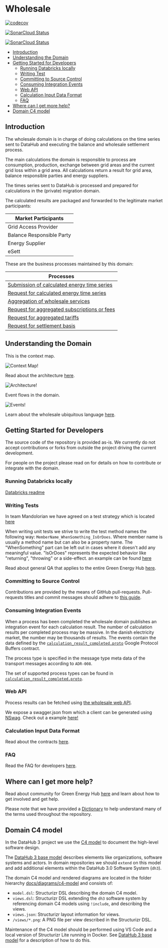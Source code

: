 # Wholesale

[![`codecov`](https://codecov.io/gh/Energinet-DataHub/opengeh-wholesale/branch/main/graph/badge.svg?token=YG4H2IATQ1)](https://codecov.io/gh/Energinet-DataHub/opengeh-wholesale)

[![SonarCloud Status](https://sonarcloud.io/api/project_badges/measure?project=opengeh-wholesale-python&metric=alert_status)](https://sonarcloud.io/dashboard?id=opengeh-wholesale-python)

[![SonarCloud Status](https://sonarcloud.io/api/project_badges/measure?project=opengeh-wholesale-dotnet&metric=alert_status)](https://sonarcloud.io/dashboard?id=opengeh-wholesale-dotnet)

* [Introduction](#introduction)
* [Understanding the Domain](#understanding-the-domain)
* [Getting Started for Developers](#getting-started-for-developers)
    * [Running Databricks locally](#running-databricks-locally)
    * [Writing Test](#writing-tests)
    * [Committing to Source Control](#committing-to-source-control)
    * [Consuming Integration Events](#consuming-integration-events)
    * [Web API](#web-api)
    * [Calculation Input Data Format](#calculation-input-data-format)
    * [FAQ](#faq)
* [Where can I get more help?](#where-can-i-get-more-help)
* [Domain C4 model](#domain-c4-model)

## Introduction

The wholesale domain is in charge of doing calculations on the time series sent to DataHub and executing the balance and wholesale settlement process.

The main calculations the domain is responsible to process are consumption, production, exchange between grid areas and the current grid loss within a grid area.
All calculations return a result for grid area, balance responsible parties and energy suppliers.

The times series sent to DataHub is processed and prepared for calculations in the (private) migration domain.

The calculated results are packaged and forwarded to the legitimate market participants:

| Market Participants |
| ----------- |
| Grid Access Provider  |
| Balance Responsible Party |
| Energy Supplier |
| eSett |

These are the business processes maintained by this domain:

| Processes |
| ------------ |
| [Submission of calculated energy time series](docs/business-processes/submission-of-calculated-energy-time-series.md) |
| [Request for calculated energy time series](docs/business-processes/request-for-calculated-energy-time-series.md) |
| [Aggregation of wholesale services](docs/business-processes/aggregation-of-wholesale-services.md) |
| [Request for aggregated subscriptions or fees](docs/business-processes/request-for-aggregated-subscriptions-or-fees.md) |
| [Request for aggregated tariffs](docs/business-processes/request-for-aggregated-tariffs.md) |
| [Request for settlement basis](docs/business-processes/request-for-settlement-basis.md) |

## Understanding the Domain

This is the context map.

![Context Map!](docs/images/context-map.drawio.png)

Read about the architecture [here](docs/architecture.md).

![Architecture!](docs/images/architecture.drawio.png)

Event flows in the domain.

![Events!](docs/images/events.drawio.png)

Learn about the wholesale ubiquitous language [here](docs/ubiquitous-language.md).

## Getting Started for Developers

The source code of the repository is provided as-is. We currently do not accept contributions or forks from outside the project driving the current development.

For people on the project please read on for details on how to contribute or integrate with the domain.

### Running Databricks locally

[Databricks readme](source/databricks#readme)

### Writing Tests

In team Mandolorian we have agreed on a test strategy which is located [here](docs/test-strategy.md)

When writing unit tests we strive to write the test method names the following way: `MemberName_WhenSomething_IsOrDoes`. Where member name is usually a method name but can also be a property name. The "WhenSomething" part can be left out in cases where it doesn't add any meaningful value. "IsOrDoes" represents the expected behavior like "returning", "throwing" or a side-effect.
an example can be found [here](source/dotnet/wholesale-api/Batches/Batches.UnitTests/Infrastructure/BatchAggregate/BatchTests.cs)

Read about general QA that applies to the entire Green Energy Hub [here](https://github.com/Energinet-DataHub/green-energy-hub/blob/main/docs/quality-assurance-and-test.md).

### Committing to Source Control

Contributions are provided by the means of GitHub pull-requests. Pull-requests titles and commit messages should adhere to [this guide](https://github.com/Mech0z/GitHubGuidelines).

### Consuming Integration Events

When a process has been completed the wholesale domain publishes an integration event for each calculation result.
The number of calculation results per completed process may be massive. In the danish electricity market, the number may be thousands of results.
The events contain the data defined by the
[`calculation_result_completed.proto`](source/dotnet/wholesale-api/Infrastructure/IntegrationEvents/calculation_result_completed.proto) Google Protocol Buffers contract.

The process type is specified in the message type meta data of the transport messages according to `ADR-008`.

The set of supported process types can be found in [`calculation_result_completed.proto`](source/dotnet/wholesale-api/Infrastructure/IntegrationEvents/CalculationResultCompleted.cs).

### Web API

Process results can be fetched using [the wholesale web API](source/dotnet/wholesale-api/).

We expose a swagger.json from which a client can be generated using [NSwag](https://github.com/RicoSuter/NSwag). Check out a example [here!](https://github.com/Energinet-DataHub/greenforce-frontend/tree/main/apps/dh/api-dh/source/DataHub.WebApi/Clients/Wholesale/V3)

### Calculation Input Data Format

Read about the contracts [here](docs/inter-domain-integration/README.md).

### FAQ

Read the FAQ for developers [here](docs/developer-faq.md).

## Where can I get more help?

Read about community for Green Energy Hub [here](https://github.com/Energinet-DataHub/green-energy-hub/blob/main/COMMUNITY.md) and learn about how to get involved and get help.

Please note that we have provided a [Dictionary](https://github.com/Energinet-DataHub/green-energy-hub/tree/main/docs/dictionary-and-concepts) to help understand many of the terms used throughout the repository.

## Domain C4 model

In the DataHub 3 project we use the [C4 model](https://c4model.com/) to document the high-level software design.

The [DataHub 3 base model](https://github.com/Energinet-DataHub/opengeh-arch-diagrams#datahub-3-base-model) describes elements like organizations, software systems and actors. In domain repositories we should `extend` on this model and add additional elements within the DataHub 3.0 Software System (`dh3`).

The domain C4 model and rendered diagrams are located in the folder hierarchy [docs/diagrams/c4-model](./docs/diagrams/c4-model/) and consists of:

* `model.dsl`: Structurizr DSL describing the domain C4 model.
* `views.dsl`: Structurizr DSL extending the `dh3` software system by referencing domain C4 models using `!include`, and describing the views.
* `views.json`: Structurizr layout information for views.
* `/views/*.png`: A PNG file per view described in the Structurizr DSL.

Maintenance of the C4 model should be performed using VS Code and a local version of Structurizr Lite running in Docker. See [DataHub 3 base model](https://github.com/Energinet-DataHub/opengeh-arch-diagrams#datahub-3-base-model) for a description of how to do this.
